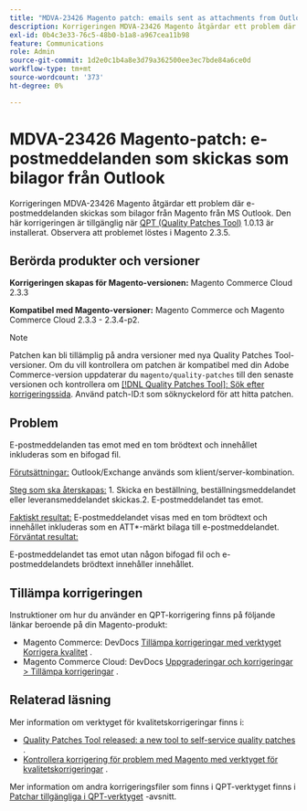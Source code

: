 ```yaml
---
title: "MDVA-23426 Magento patch: emails sent as attachments from Outlook"
description: Korrigeringen MDVA-23426 Magento åtgärdar ett problem där e-postmeddelanden skickas som bilagor från Magento från MS Outlook. Den här korrigeringen är tillgänglig när [QPT-verktyget (Quality Patches Tool)](/help/announcements/adobe-commerce-announcements/magento-quality-patches-released-new-tool-to-self-serve-quality-patches.md) 1.0.13 är installerat. Observera att problemet löstes i Magento 2.3.5.
exl-id: 0b4c3e33-76c5-48b0-b1a8-a967cea11b98
feature: Communications
role: Admin
source-git-commit: 1d2e0c1b4a8e3d79a362500ee3ec7bde84a6ce0d
workflow-type: tm+mt
source-wordcount: '373'
ht-degree: 0%

---
```


# MDVA-23426 Magento-patch: e-postmeddelanden som skickas som bilagor från Outlook

Korrigeringen MDVA-23426 Magento åtgärdar ett problem där e-postmeddelanden skickas som bilagor från Magento från MS Outlook. Den här korrigeringen är tillgänglig när [QPT (Quality Patches Tool)](/help/announcements/adobe-commerce-announcements/magento-quality-patches-released-new-tool-to-self-serve-quality-patches.md) 1.0.13 är installerat. Observera att problemet löstes i Magento 2.3.5.

## Berörda produkter och versioner

**Korrigeringen skapas för Magento-versionen:** Magento Commerce Cloud 2.3.3

**Kompatibel med Magento-versioner:** Magento Commerce och Magento Commerce Cloud 2.3.3 - 2.3.4-p2.

>[!NOTE]
>
>Patchen kan bli tillämplig på andra versioner med nya Quality Patches Tool-versioner. Om du vill kontrollera om patchen är kompatibel med din Adobe Commerce-version uppdaterar du `magento/quality-patches` till den senaste versionen och kontrollera om [[!DNL Quality Patches Tool]: Sök efter korrigeringssida](https://devdocs.magento.com/quality-patches/tool.html#patch-grid). Använd patch-ID:t som söknyckelord för att hitta patchen.

## Problem

E-postmeddelanden tas emot med en tom brödtext och innehållet inkluderas som en bifogad fil.

<u>Förutsättningar:</u> Outlook/Exchange används som klient/server-kombination.

<u>Steg som ska återskapas:</u> 1. Skicka en beställning, beställningsmeddelandet eller leveransmeddelandet skickas.2. E-postmeddelandet tas emot.

<u>Faktiskt resultat:</u> E-postmeddelandet visas med en tom brödtext och innehållet inkluderas som en ATT\*-märkt bilaga till e-postmeddelandet. <u>Förväntat resultat:</u>

E-postmeddelandet tas emot utan någon bifogad fil och e-postmeddelandets brödtext innehåller innehållet.

## Tillämpa korrigeringen

Instruktioner om hur du använder en QPT-korrigering finns på följande länkar beroende på din Magento-produkt:

* Magento Commerce: DevDocs [Tillämpa korrigeringar med verktyget Korrigera kvalitet](https://devdocs.magento.com/guides/v2.4/comp-mgr/patching/mqp.html) .
* Magento Commerce Cloud: DevDocs [Uppgraderingar och korrigeringar > Tillämpa korrigeringar](https://devdocs.magento.com/cloud/project/project-patch.html) .

## Relaterad läsning

Mer information om verktyget för kvalitetskorrigeringar finns i:

* [Quality Patches Tool released: a new tool to self-service quality patches](/help/announcements/adobe-commerce-announcements/magento-quality-patches-released-new-tool-to-self-serve-quality-patches.md) .
* [Kontrollera korrigering för problem med Magento med verktyget för kvalitetskorrigeringar](/help/support-tools/patches-available-in-qpt-tool/check-patch-for-magento-issue-with-magento-quality-patches.md) .

Mer information om andra korrigeringsfiler som finns i QPT-verktyget finns i [Patchar tillgängliga i QPT-verktyget](https://support.magento.com/hc/en-us/sections/360010506631-Patches-available-in-QPT-tool-) -avsnitt.
